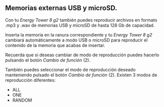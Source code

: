 ## Memorias externas USB y microSD.

Con tu *Energy Tower 8 g2* también puedes reproducir archivos en formato .mp3 y .wav de memorias USB y microSD de hasta 128 Gb de capacidad.

Inserta la memoria en la ranura correspondiente y tu *Energy Tower 8 g2* cambiará automáticamente a modo USB o microSD para reproducir el contenido de la memoria que acabas de insertar.

Recuerda que si deseas cambiar de modo de reproducción puedes hacerlo pulsando el botón *Cambio de función* (2). 

También puedes seleccionar el modo de reproducción deseado manteniendo pulsado el botón *Cambio de función* (2).  Existen 3 modos de reproducción diferentes:

- ALL
- ONE
- RANDOM
